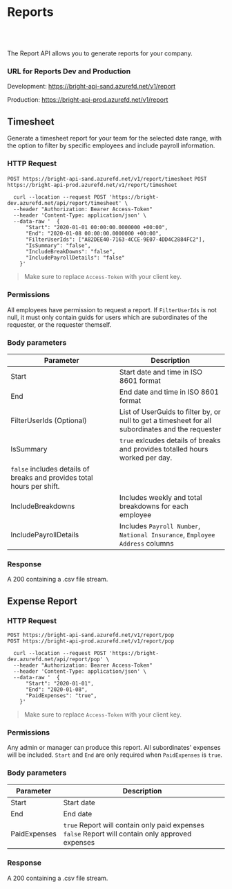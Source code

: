 # Reports

</br>
</br>
</br>
The Report API allows you to generate reports for your company.

### URL for Reports Dev and Production

Development: https://bright-api-sand.azurefd.net/v1/report

Production: https://bright-api-prod.azurefd.net/v1/report

## Timesheet
Generate a timesheet report for your team for the selected date range, with the option to filter by specific employees and include payroll information.
### HTTP Request
`POST https://bright-api-sand.azurefd.net/v1/report/timesheet`
`POST https://bright-api-prod.azurefd.net/v1/report/timesheet`

```shell
  curl --location --request POST 'https://bright-dev.azurefd.net/api/report/timesheet' \
  --header "Authorization: Bearer Access-Token"
  --header 'Content-Type: application/json' \
  --data-raw '  {
      "Start": "2020-01-01 00:00:00.0000000 +00:00",
      "End": "2020-01-08 00:00:00.0000000 +00:00",
      "FilterUserIds": ["A82DEE40-7163-4CCE-9E07-4DD4C2884FC2"],
      "IsSummary": "false",
      "IncludeBreakDowns": "false",
      "IncludePayrollDetails": "false"
    }'
```

> Make sure to replace `Access-Token` with your client key.

### Permissions
All employees have permission to request a report. If `FilterUserIds` is not null, it must only contain guids for users which are subordinates of the requester, or the requester themself.

### Body parameters
Parameter | Description
--------- | -----------
Start | Start date and time in ISO 8601 format
End | End date and time in ISO 8601 format
FilterUserIds (Optional) | List of UserGuids to filter by, or null to get a timesheet for all subordinates and the requester
IsSummary | `true` exlcudes details of breaks and provides totalled hours worked per day.
 | `false` includes details of breaks and provides total hours per shift.
IncludeBreakdowns |  Includes weekly and total breakdowns for each employee
IncludePayrollDetails |  Includes `Payroll Number`, `National Insurance`, `Employee Address` columns

### Response
A 200 containing a .csv file stream.

## Expense Report

### HTTP Request
`POST https://bright-api-sand.azurefd.net/v1/report/pop`
</br>
`POST https://bright-api-prod.azurefd.net/v1/report/pop`

```shell
  curl --location --request POST 'https://bright-dev.azurefd.net/api/report/pop' \
  --header "Authorization: Bearer Access-Token"
  --header 'Content-Type: application/json' \
  --data-raw '  {
      "Start": "2020-01-01",
      "End": "2020-01-08",
      "PaidExpenses": "true",
    }'
```

> Make sure to replace `Access-Token` with your client key.

### Permissions
Any admin or manager can produce this report. All subordinates' expenses will be included. `Start` and `End` are only required when `PaidExpenses` is `true`.
### Body parameters
Parameter | Description
--------- | ----------
Start | Start date
End | End date
PaidExpenses | `true` Report will contain only paid expenses</br>`false` Report will contain only approved expenses

### Response
A 200 containing a .csv file stream.

</br>
</br>
</br>
</br>
</br>
</br>
</br>
</br>
</br>
</br>
</br>
</br>
